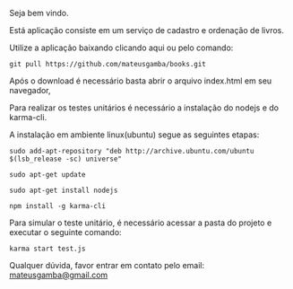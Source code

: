 Seja bem vindo.

Está aplicação consiste em um serviço de cadastro e ordenação de livros.

Utilize a aplicação baixando clicando aqui ou pelo comando:
```
git pull https://github.com/mateusgamba/books.git
```
Após o download é necessário basta abrir o arquivo index.html em seu navegador,

Para realizar os testes unitários é necessário a instalação do nodejs e do karma-cli.

A instalação em ambiente linux(ubuntu) segue as seguintes etapas:

```
sudo add-apt-repository "deb http://archive.ubuntu.com/ubuntu $(lsb_release -sc) universe"
```
```
sudo apt-get update
```
```
sudo apt-get install nodejs
```
```
npm install -g karma-cli
```
Para simular o teste unitário, é necessário acessar a pasta do projeto e executar o seguinte comando:

```
karma start test.js
```
Qualquer dúvida, favor entrar em contato pelo email: mateusgamba@gmail.com

